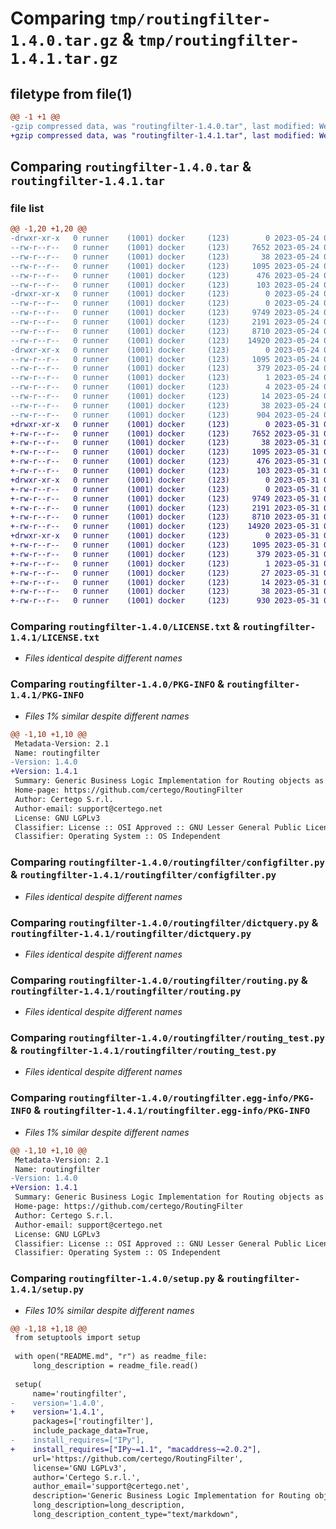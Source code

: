 # Comparing `tmp/routingfilter-1.4.0.tar.gz` & `tmp/routingfilter-1.4.1.tar.gz`

## filetype from file(1)

```diff
@@ -1 +1 @@
-gzip compressed data, was "routingfilter-1.4.0.tar", last modified: Wed May 24 09:28:05 2023, max compression
+gzip compressed data, was "routingfilter-1.4.1.tar", last modified: Wed May 31 09:00:58 2023, max compression
```

## Comparing `routingfilter-1.4.0.tar` & `routingfilter-1.4.1.tar`

### file list

```diff
@@ -1,20 +1,20 @@
-drwxr-xr-x   0 runner    (1001) docker     (123)        0 2023-05-24 09:28:05.952541 routingfilter-1.4.0/
--rw-r--r--   0 runner    (1001) docker     (123)     7652 2023-05-24 09:27:55.000000 routingfilter-1.4.0/LICENSE.txt
--rw-r--r--   0 runner    (1001) docker     (123)       38 2023-05-24 09:27:55.000000 routingfilter-1.4.0/MANIFEST.in
--rw-r--r--   0 runner    (1001) docker     (123)     1095 2023-05-24 09:28:05.952541 routingfilter-1.4.0/PKG-INFO
--rw-r--r--   0 runner    (1001) docker     (123)      476 2023-05-24 09:27:55.000000 routingfilter-1.4.0/README.md
--rw-r--r--   0 runner    (1001) docker     (123)      103 2023-05-24 09:27:55.000000 routingfilter-1.4.0/pyproject.toml
-drwxr-xr-x   0 runner    (1001) docker     (123)        0 2023-05-24 09:28:05.948541 routingfilter-1.4.0/routingfilter/
--rw-r--r--   0 runner    (1001) docker     (123)        0 2023-05-24 09:27:55.000000 routingfilter-1.4.0/routingfilter/__init__.py
--rw-r--r--   0 runner    (1001) docker     (123)     9749 2023-05-24 09:27:55.000000 routingfilter-1.4.0/routingfilter/configfilter.py
--rw-r--r--   0 runner    (1001) docker     (123)     2191 2023-05-24 09:27:55.000000 routingfilter-1.4.0/routingfilter/dictquery.py
--rw-r--r--   0 runner    (1001) docker     (123)     8710 2023-05-24 09:27:55.000000 routingfilter-1.4.0/routingfilter/routing.py
--rw-r--r--   0 runner    (1001) docker     (123)    14920 2023-05-24 09:27:55.000000 routingfilter-1.4.0/routingfilter/routing_test.py
-drwxr-xr-x   0 runner    (1001) docker     (123)        0 2023-05-24 09:28:05.952541 routingfilter-1.4.0/routingfilter.egg-info/
--rw-r--r--   0 runner    (1001) docker     (123)     1095 2023-05-24 09:28:05.000000 routingfilter-1.4.0/routingfilter.egg-info/PKG-INFO
--rw-r--r--   0 runner    (1001) docker     (123)      379 2023-05-24 09:28:05.000000 routingfilter-1.4.0/routingfilter.egg-info/SOURCES.txt
--rw-r--r--   0 runner    (1001) docker     (123)        1 2023-05-24 09:28:05.000000 routingfilter-1.4.0/routingfilter.egg-info/dependency_links.txt
--rw-r--r--   0 runner    (1001) docker     (123)        4 2023-05-24 09:28:05.000000 routingfilter-1.4.0/routingfilter.egg-info/requires.txt
--rw-r--r--   0 runner    (1001) docker     (123)       14 2023-05-24 09:28:05.000000 routingfilter-1.4.0/routingfilter.egg-info/top_level.txt
--rw-r--r--   0 runner    (1001) docker     (123)       38 2023-05-24 09:28:05.952541 routingfilter-1.4.0/setup.cfg
--rw-r--r--   0 runner    (1001) docker     (123)      904 2023-05-24 09:27:55.000000 routingfilter-1.4.0/setup.py
+drwxr-xr-x   0 runner    (1001) docker     (123)        0 2023-05-31 09:00:58.764170 routingfilter-1.4.1/
+-rw-r--r--   0 runner    (1001) docker     (123)     7652 2023-05-31 09:00:43.000000 routingfilter-1.4.1/LICENSE.txt
+-rw-r--r--   0 runner    (1001) docker     (123)       38 2023-05-31 09:00:43.000000 routingfilter-1.4.1/MANIFEST.in
+-rw-r--r--   0 runner    (1001) docker     (123)     1095 2023-05-31 09:00:58.764170 routingfilter-1.4.1/PKG-INFO
+-rw-r--r--   0 runner    (1001) docker     (123)      476 2023-05-31 09:00:43.000000 routingfilter-1.4.1/README.md
+-rw-r--r--   0 runner    (1001) docker     (123)      103 2023-05-31 09:00:43.000000 routingfilter-1.4.1/pyproject.toml
+drwxr-xr-x   0 runner    (1001) docker     (123)        0 2023-05-31 09:00:58.764170 routingfilter-1.4.1/routingfilter/
+-rw-r--r--   0 runner    (1001) docker     (123)        0 2023-05-31 09:00:43.000000 routingfilter-1.4.1/routingfilter/__init__.py
+-rw-r--r--   0 runner    (1001) docker     (123)     9749 2023-05-31 09:00:43.000000 routingfilter-1.4.1/routingfilter/configfilter.py
+-rw-r--r--   0 runner    (1001) docker     (123)     2191 2023-05-31 09:00:43.000000 routingfilter-1.4.1/routingfilter/dictquery.py
+-rw-r--r--   0 runner    (1001) docker     (123)     8710 2023-05-31 09:00:43.000000 routingfilter-1.4.1/routingfilter/routing.py
+-rw-r--r--   0 runner    (1001) docker     (123)    14920 2023-05-31 09:00:43.000000 routingfilter-1.4.1/routingfilter/routing_test.py
+drwxr-xr-x   0 runner    (1001) docker     (123)        0 2023-05-31 09:00:58.764170 routingfilter-1.4.1/routingfilter.egg-info/
+-rw-r--r--   0 runner    (1001) docker     (123)     1095 2023-05-31 09:00:58.000000 routingfilter-1.4.1/routingfilter.egg-info/PKG-INFO
+-rw-r--r--   0 runner    (1001) docker     (123)      379 2023-05-31 09:00:58.000000 routingfilter-1.4.1/routingfilter.egg-info/SOURCES.txt
+-rw-r--r--   0 runner    (1001) docker     (123)        1 2023-05-31 09:00:58.000000 routingfilter-1.4.1/routingfilter.egg-info/dependency_links.txt
+-rw-r--r--   0 runner    (1001) docker     (123)       27 2023-05-31 09:00:58.000000 routingfilter-1.4.1/routingfilter.egg-info/requires.txt
+-rw-r--r--   0 runner    (1001) docker     (123)       14 2023-05-31 09:00:58.000000 routingfilter-1.4.1/routingfilter.egg-info/top_level.txt
+-rw-r--r--   0 runner    (1001) docker     (123)       38 2023-05-31 09:00:58.764170 routingfilter-1.4.1/setup.cfg
+-rw-r--r--   0 runner    (1001) docker     (123)      930 2023-05-31 09:00:43.000000 routingfilter-1.4.1/setup.py
```

### Comparing `routingfilter-1.4.0/LICENSE.txt` & `routingfilter-1.4.1/LICENSE.txt`

 * *Files identical despite different names*

### Comparing `routingfilter-1.4.0/PKG-INFO` & `routingfilter-1.4.1/PKG-INFO`

 * *Files 1% similar despite different names*

```diff
@@ -1,10 +1,10 @@
 Metadata-Version: 2.1
 Name: routingfilter
-Version: 1.4.0
+Version: 1.4.1
 Summary: Generic Business Logic Implementation for Routing objects as python dictionaries
 Home-page: https://github.com/certego/RoutingFilter
 Author: Certego S.r.l.
 Author-email: support@certego.net
 License: GNU LGPLv3
 Classifier: License :: OSI Approved :: GNU Lesser General Public License v3 (LGPLv3)
 Classifier: Operating System :: OS Independent
```

### Comparing `routingfilter-1.4.0/routingfilter/configfilter.py` & `routingfilter-1.4.1/routingfilter/configfilter.py`

 * *Files identical despite different names*

### Comparing `routingfilter-1.4.0/routingfilter/dictquery.py` & `routingfilter-1.4.1/routingfilter/dictquery.py`

 * *Files identical despite different names*

### Comparing `routingfilter-1.4.0/routingfilter/routing.py` & `routingfilter-1.4.1/routingfilter/routing.py`

 * *Files identical despite different names*

### Comparing `routingfilter-1.4.0/routingfilter/routing_test.py` & `routingfilter-1.4.1/routingfilter/routing_test.py`

 * *Files identical despite different names*

### Comparing `routingfilter-1.4.0/routingfilter.egg-info/PKG-INFO` & `routingfilter-1.4.1/routingfilter.egg-info/PKG-INFO`

 * *Files 1% similar despite different names*

```diff
@@ -1,10 +1,10 @@
 Metadata-Version: 2.1
 Name: routingfilter
-Version: 1.4.0
+Version: 1.4.1
 Summary: Generic Business Logic Implementation for Routing objects as python dictionaries
 Home-page: https://github.com/certego/RoutingFilter
 Author: Certego S.r.l.
 Author-email: support@certego.net
 License: GNU LGPLv3
 Classifier: License :: OSI Approved :: GNU Lesser General Public License v3 (LGPLv3)
 Classifier: Operating System :: OS Independent
```

### Comparing `routingfilter-1.4.0/setup.py` & `routingfilter-1.4.1/setup.py`

 * *Files 10% similar despite different names*

```diff
@@ -1,18 +1,18 @@
 from setuptools import setup
 
 with open("README.md", "r") as readme_file:
     long_description = readme_file.read()
 
 setup(
     name='routingfilter',
-    version='1.4.0',
+    version='1.4.1',
     packages=['routingfilter'],
     include_package_data=True,
-    install_requires=["IPy"],
+    install_requires=["IPy~=1.1", "macaddress~=2.0.2"],
     url='https://github.com/certego/RoutingFilter',
     license='GNU LGPLv3',
     author='Certego S.r.l.',
     author_email='support@certego.net',
     description='Generic Business Logic Implementation for Routing objects as python dictionaries',
     long_description=long_description,
     long_description_content_type="text/markdown",
```

